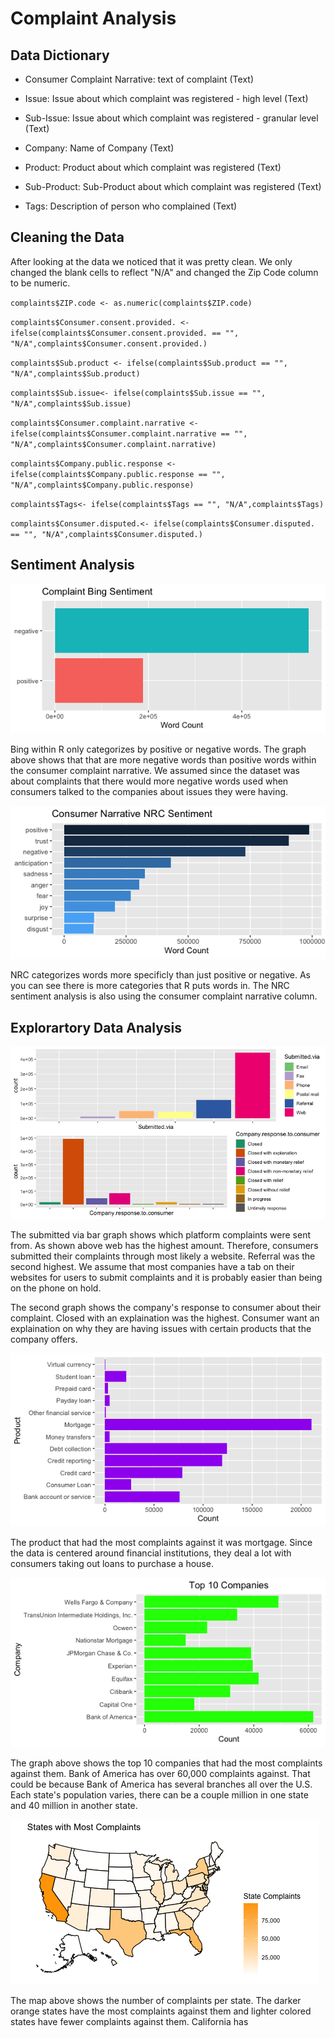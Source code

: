 # Complaint Analysis

## Data Dictionary

- Consumer Complaint Narrative: text of complaint (Text)

- Issue: Issue about which complaint was registered - high level (Text)

- Sub-Issue: Issue about which complaint was registered - granular level (Text)

- Company: Name of Company (Text)

- Product: Product about which complaint was registered (Text)

- Sub-Product: Sub-Product about which complaint was registered (Text)

- Tags: Description of person who complained (Text)

## Cleaning the Data

After looking at the data we noticed that it was pretty clean. We only changed the blank cells to reflect "N/A" and changed the Zip Code column to be numeric. 

`complaints$ZIP.code <- as.numeric(complaints$ZIP.code)`

`complaints$Consumer.consent.provided. <- ifelse(complaints$Consumer.consent.provided. == "", "N/A",complaints$Consumer.consent.provided.)`

`complaints$Sub.product <- ifelse(complaints$Sub.product == "", "N/A",complaints$Sub.product)`

`complaints$Sub.issue<- ifelse(complaints$Sub.issue == "", "N/A",complaints$Sub.issue)`

`complaints$Consumer.complaint.narrative <- ifelse(complaints$Consumer.complaint.narrative == "", "N/A",complaints$Consumer.complaint.narrative)`

`complaints$Company.public.response <- ifelse(complaints$Company.public.response == "", "N/A",complaints$Company.public.response)`

`complaints$Tags<- ifelse(complaints$Tags == "", "N/A",complaints$Tags)`

`complaints$Consumer.disputed.<- ifelse(complaints$Consumer.disputed. == "", "N/A",complaints$Consumer.disputed.)`

## Sentiment Analysis

![Bing Sentiment](/Images/BingPlot.png)

Bing within R only categorizes by positive or negative words. The graph above shows that that are more negative words than positive words within the consumer complaint narrative. 
We assumed since the dataset was about complaints that there would more negative words used when consumers talked to the companies about issues they were having. 

![NRC Sentiment](/Images/NRCgraph.png)

NRC categorizes words more specificly than just positive or negative. As you can see there is more categories that R puts words in. The NRC sentiment analysis is also using the consumer complaint narrative column. 

## Explorartory Data Analysis

![Submitted Via and Company Response to Consumer](/Images/SubmittedVia.png)

The submitted via bar graph shows which platform complaints were sent from. As shown above web has the highest amount. Therefore, consumers submitted their complaints through most likely a website. Referral was the second highest. We assume that most companies have a tab on their websites for users to submit complaints and it is probably easier than being on the phone on hold. 

The second graph shows the company's response to consumer about their complaint. Closed with an explaination was the highest. Consumer want an explaination on why they are having issues with certain products that the company offers. 

![Product](/Images/ProductPlot.png)

The product that had the most complaints against it was mortgage. Since the data is centered around financial institutions, they deal a lot with consumers taking out loans to purchase a house. 

![Top 10 Companies](/Images/Top10Companies.png)

The graph above shows the top 10 companies that had the most complaints against them. Bank of America has over 60,000 complaints against. That could be because Bank of America has several branches all over the U.S. Each state's population varies, there can be a couple million in one state and 40 million in another state. 

![US Map](/Images/StateMap.png)

The map above shows the number of complaints per state. The darker orange states have the most complaints against them and lighter colored states have fewer complaints against them. California has 
